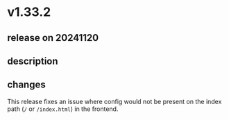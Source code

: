 # v1.33.2

## release on 20241120

## description

## changes

This release fixes an issue where config would not be present on the index path (<code>/</code> or <code>/index.html</code>) in the frontend.

